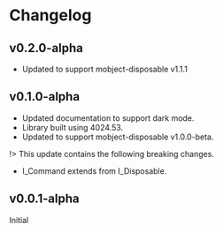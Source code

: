 # Changelog

## v0.2.0-alpha

- Updated to support mobject-disposable v1.1.1

## v0.1.0-alpha

- Updated documentation to support dark mode.
- Library built using 4024.53.
- Updated to support mobject-disposable v1.0.0-beta.

!> This update contains the following breaking changes.

- I_Command extends from I_Disposable.

## v0.0.1-alpha

Initial

